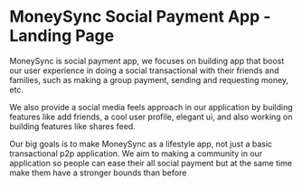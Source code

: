 # MoneySync Social Payment App - Landing Page
MoneySync is social payment app, we focuses on building app that boost our user experience in doing a social transactional with their friends and families, such as making a group payment, sending and requesting money, etc.

We also provide a social media feels approach in our application by building features like add friends, a cool user profile, elegant ui, and also working on building features like shares feed.

Our big goals is to make MoneySync as a lifestyle app, not just a basic transactional p2p application. We aim to making a community in our application so people can ease their all social payment but at the same time make them have a stronger bounds than before